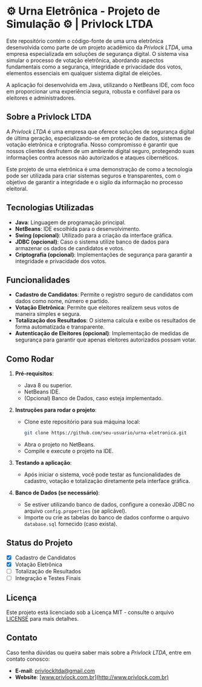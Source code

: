 # ⚙ Urna Eletrônica - Projeto de Simulação ⚙ | Privlock LTDA

Este repositório contém o código-fonte de uma urna eletrônica desenvolvida como parte de um projeto acadêmico da *Privlock LTDA*, uma empresa especializada em soluções de segurança digital. O sistema visa simular o processo de votação eletrônica, abordando aspectos fundamentais como a segurança, integridade e privacidade dos votos, elementos essenciais em qualquer sistema digital de eleições.

A aplicação foi desenvolvida em Java, utilizando o NetBeans IDE, com foco em proporcionar uma experiência segura, robusta e confiável para os eleitores e administradores.

## Sobre a Privlock LTDA

A *Privlock LTDA* é uma empresa que oferece soluções de segurança digital de última geração, especializando-se em proteção de dados, sistemas de votação eletrônica e criptografia. Nosso compromisso é garantir que nossos clientes desfrutem de um ambiente digital seguro, protegendo suas informações contra acessos não autorizados e ataques cibernéticos.

Este projeto de urna eletrônica é uma demonstração de como a tecnologia pode ser utilizada para criar sistemas seguros e transparentes, com o objetivo de garantir a integridade e o sigilo da informação no processo eleitoral.

## Tecnologias Utilizadas

- **Java**: Linguagem de programação principal.
- **NetBeans**: IDE escolhida para o desenvolvimento.
- **Swing (opcional)**: Utilizado para a criação da interface gráfica.
- **JDBC (opcional)**: Caso o sistema utilize banco de dados para armazenar os dados de candidatos e votos.
- **Criptografia (opcional)**: Implementações de segurança para garantir a integridade e privacidade dos votos.

## Funcionalidades

- **Cadastro de Candidatos**: Permite o registro seguro de candidatos com dados como nome, número e partido.
- **Votação Eletrônica**: Permite que eleitores realizem seus votos de maneira simples e segura.
- **Totalização dos Resultados**: O sistema calcula e exibe os resultados de forma automatizada e transparente.
- **Autenticação de Eleitores (opcional)**: Implementação de medidas de segurança para garantir que apenas eleitores autorizados possam votar.

## Como Rodar

1. **Pré-requisitos**:
   - Java 8 ou superior.
   - NetBeans IDE.
   - (Opcional) Banco de Dados, caso esteja implementado.
   
2. **Instruções para rodar o projeto**:
   - Clone este repositório para sua máquina local:
     ```bash
     git clone https://github.com/seu-usuario/urna-eletronica.git
     ```
   - Abra o projeto no NetBeans.
   - Compile e execute o projeto na IDE.

3. **Testando a aplicação**:
   - Após iniciar o sistema, você pode testar as funcionalidades de cadastro, votação e totalização diretamente pela interface gráfica.

4. **Banco de Dados (se necessário)**:
   - Se estiver utilizando banco de dados, configure a conexão JDBC no arquivo `config.properties` (se aplicável).
   - Importe ou crie as tabelas do banco de dados conforme o arquivo `database.sql` fornecido (caso exista).

## Status do Projeto

- [x] Cadastro de Candidatos
- [x] Votação Eletrônica
- [ ] Totalização de Resultados
- [ ] Integração e Testes Finais

## Licença

Este projeto está licenciado sob a Licença MIT - consulte o arquivo [LICENSE](LICENSE) para mais detalhes.

## Contato

Caso tenha dúvidas ou queira saber mais sobre a *Privlock LTDA*, entre em contato conosco:

- **E-mail**: privlockltda@gmail.com
- **Website**: [www.privlock.com.br](http://www.privlock.com.br)
